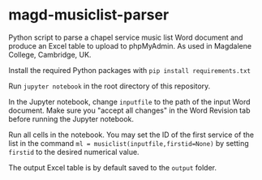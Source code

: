 # magd-musiclist-parser
Python script to parse a chapel service music list Word document and produce an Excel table to upload to phpMyAdmin. As used in Magdalene College, Cambridge, UK.

Install the required Python packages with `pip install requirements.txt`

Run `jupyter notebook` in the root directory of this repository.

In the Jupyter notebook, change `inputfile` to the path of the input Word document. Make sure you "accept all changes" in the Word Revision tab before running the Jupyter notebook.

Run all cells in the notebook. You may set the ID of the first service of the list in the command `ml = musiclist(inputfile,firstid=None)` by setting `firstid` to the desired numerical value.

The output Excel table is by default saved to the `output` folder.
